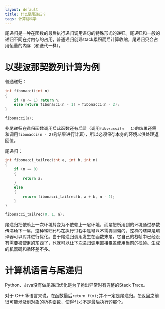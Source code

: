 ```yaml
---
layout: default
title: 什么是尾递归？
tags: 计算机科学
---
```


尾递归是一种在函数的最后执行递归调用语句的特殊形式的递归。尾递归和一般的递归不同在对内存的占用，普通递归创建stack累积而后计算收缩，尾递归只会占用恒量的内存（和迭代一样）。

# 以斐波那契数列计算为例

普通递归：

```c
int fibonacci(int n)
{
    if (n <= 1) return n;
    else return fibonacci(n - 1) + fibonacci(n - 2);
}

fibonacci(n);
```

非尾递归在递归函数调用后此函数还有后续（调用`fibonacci(n - 1)`的结果还需和调用`fibonacci(n - 2)`的结果进行计算），所以必须保存本身的环境以供处理返回值。

尾递归：

```c
int fibonacci_tailrec(int a, int b, int n)
{
    if (n == 0)
    {
        return a;
    }
    else
    {
        return fibonacci_tailrec(b, a + b, n - 1);
    }
}

fibonacci_tailrec(0, 1, n);
```

尾递归把依赖上一次环境转变为不依赖上一层环境，而是把所用到的环境通过参数传递给下一层。这种递归代码在执行过程中是可以不需要回溯的，这样的结果是编译器可以对其进行优化。由于尾递归调用发生在函数末尾，它自己的栈帧中已经没有需要被使用的东西了，也就可以让下次递归调用直接覆盖使用当前的栈帧。生成的机器码和循环差不多。

# 计算机语言与尾递归

Python、Java没有做尾递归优化是为了抛出异常时有完整的Stack Trace。

对于 C++ 等语言来说，在函数最后`return f(x);`并不一定是尾递归。在返回之前很可能涉及到对象的析构函数，使得`f(x)`不是最后执行的那个。